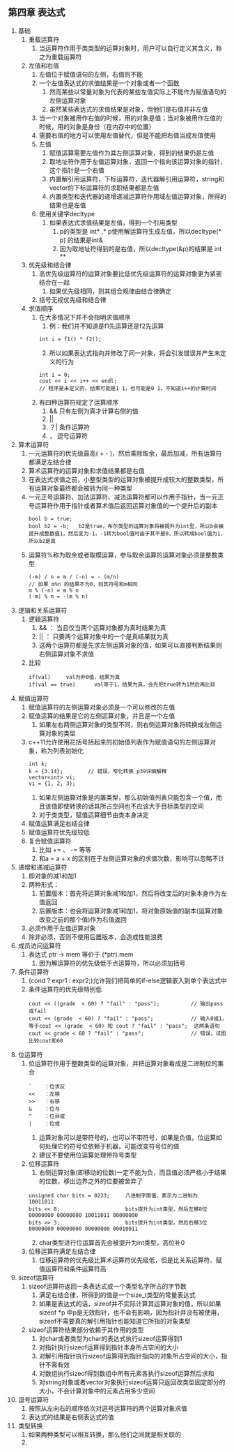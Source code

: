 ## 第四章 表达式
1. 基础
   1. 重载运算符
      1. 当运算符作用于类类型的运算对象时，用户可以自行定义其含义，称之为重载运算符
   2. 左值和右值
      1. 左值位于赋值语句的左侧，右值则不能
      2. 一个左值表达式的求值结果是一个对象或者一个函数
         1. 然而某些以常量对象为代表的某些左值实际上不能作为赋值语句的左侧运算对象
         2. 虽然某些表达式的求值结果是对象，但他们是右值并非左值
      3. 当一个对象被用作右值的时候，用的对象是值；当对象被用作左值的时候，用的对象是身份（在内存中的位置）
      4. 需要右值的地方可以使用左值替代，但是不能把右值当成左值使用
      5. 左值
         1. 赋值运算需要左值作为其左侧运算对象，得到的结果仍是左值
         2. 取地址符作用于左值运算对象，返回一个指向该运算对象的指针，这个指针是一个右值
         3. 内置解引用运算符，下标运算符，迭代器解引用运算符，string和vector的下标运算符的求职结果都是左值
         4. 内置类型和迭代器的递增递减运算符作用域左值运算对象，所得的结果也是左值
      6. 使用关键字decltype
         1. 如果表达式求值结果是左值，得到一个引用类型
            1. p的类型是 int* ,* p使用解运算符生成左值，所以decltype(* p) 的结果是int&
            2. 因为取地址符得到的是右值，所以decltype(&p)的结果是 int **
   3. 优先级和结合律
      1. 高优先级运算符的运算对象要比低优先级运算符的运算对象更为紧密结合在一起
         1. 如果优先级相同，则其组合规律由结合律确定
      2. 括号无视优先级和结合律
   4. 求值顺序 
      1. 在大多情况下并不会指明求值顺序
         1. 例：我们并不知道是f1先运算还是f2先运算
          ```
          int i = f1() * f2();
          ```
         2. 所以如果表达式指向并修改了同一对象，将会引发错误并产生未定义的行为
          ```
          int i = 0;
          cout << i << i++ << endl;
          // 程序是未定义的，结果可能是1 1，也可能是0 1，不知道i++的计算时间
          ```
      2. 有四种运算符规定了运算顺序
         1. &&  只有左侧为真才计算右侧的值
         2. || 
         3. ？|   条件运算符
         4. ，    逗号运算符
2. 算术运算符 
   1. 一元运算符的优先级最高( + - )，然后乘除取余，最后加减，所有运算符都满足左结合律
   2. 算术运算符的运算对象和求值结果都是右值
   3. 在表达式求值之前，小整型类型的运算对象被提升成较大的整数类型，所有运算对象最终都会被转为同一种类型
   4. 一元正号运算符、加法运算符、减法运算符都可以作用于指针，当一元正号运算符作用于指针或者算术值后返回运算对象值的一个提升后的副本
      ```
      bool b = true;
      bool b2 = -b;   b2是true，布尔类型的运算对象将被提升为int型，所以b会被提升成整数值1，然后变为-1，-1转为bool值时由于其不是0，所以转成bool值为1，所以b2是真
      ```
   5. 运算符%称为取余或者取模运算，参与取余运算的运算对象必须是整数类型
      ```
      (-m) / n = m / (-n) = - (m/n)
      // 如果 m%n 的结果不为0，则其符号和m相同
      m % (-n) = m % n
      (-m) % n = -(m % n)
      ```
3. 逻辑和关系运算符
   1. 逻辑运算符
      1. && ： 当且仅当两个运算对象都为真时结果为真
      2. || ： 只要两个运算对象中的一个是真结果就为真
      3. 这两个运算符都是先求左侧运算对象的值，如果可以直接判断结果则右侧运算对象不求值
   2. 比较
      ```
      if(val)     val为非0值，结果为真
      if(val == true)      val等于1，结果为真，会先把true转为1然后再比较
      ```
4. 赋值运算符
   1. 赋值运算符的左侧运算对象必须是一个可以修改的左值
   2. 赋值运算的结果是它的左侧运算对象，并且是一个左值
      1. 如果左右两侧运算对象的类型不同，则右侧运算对象将转换成左侧运算对象的类型
   3. c++11允许使用花括号括起来的初始值列表作为赋值语句的左侧运算对象，称为列表初始化
      ```
      int k;
      k = {3.14};        // 错误，窄化转换 p39详细解释
      vector<int> vi;
      vi = {1, 2, 3};
      ```
      1. 如果左侧运算对象是内置类型，那么初始值列表只能包含一个值，而且该值即使转换的话其所占空间也不应该大于目标类型的空间
      2. 对于类类型，赋值运算细节由类本身决定
   4. 赋值运算满足右结合律
   5. 赋值运算符优先级较低
   6. 复合赋值运算符
      1. 比如 += 、 -= 等等
      2. 和a = a + x 的区别在于左侧运算对象的求值次数，影响可以忽略不计
5. 递增和递减运算符
   1. 即对象的减1和加1
   2. 两种形式：
      1. 前置版本：首先将运算对象减1和加1，然后将改变后的对象本身作为左值返回
      2. 后置版本：也会将运算对象减1和加1，将对象原始值的副本(运算对象改变之前的那个值)作为右值返回
   3. 必须作用于左值运算对象
   4. 除非必须，否则不使用后置版本，会造成性能浪费
6. 成员访问运算符
   1. 表达式 ptr -> mem 等价于 (*ptr).mem
      1. 因为解运算符的优先级低于点运算符，所以必须加括号
7. 条件运算符
   1. (cond ? expr1 : expr2;)允许我们把简单的if-else逻辑嵌入到单个表达式中
   2. 条件运算符的优先级特别低
      ```
      cout << ((grade  < 60) ? "fail" : "pass");          // 输出pass或fail
      cout << (grade  < 60) ? "fail" : "pass";            // 输入0或1，等于cout << (grade  < 60) 和 cout ? "fail" : "pass";  这两条语句
      cout << grade < 60 ? "fail" : "pass";               // 错误，试图比较cout和60
      ```
8. 位运算符
   1. 位运算符作用于整数类型的运算对象，并把运算对象看成是二进制位的集合
      ```
      `    ：位求反
      <<   ：左移
      >>   ：右移
      &    ：位与
      ^    ：位异或
      |    ：位或
      ```
      1. 运算对象可以是带符号的，也可以不带符号，如果是负值，位运算如何处理它的符号位依赖于机器，可能改变符号位的值
      2. 建议不要使用位运算处理带符号类型
   2. 位移运算符
      1. 右侧运算对象(即移动的位数)一定不能为负，而且值必须严格小于结果的位数，移出边界之外的位要被舍弃了
        ```
        unsigned char bits = 0233;     八进制字面值，表示为二进制为  10011011
        bits << 8;                     bits提升为int类型，然后左移8位   00000000 00000000 10011011 00000000
        bits >> 3;                     bits提升为int类型，然后右移3位   00000000 00000000 00000000 00010011
        ```
      2. char类型进行位运算首先会被提升为int类型，高位补0
   3. 位移运算符满足左结合律
      1. 位移运算符的优先级比算术运算符优先级低，但是比关系运算符、赋值运算符和条件运算符高
9. sizeof运算符
   1. sizeof运算符返回一条表达式或一个类型名字所占的字节数
      1. 满足右结合律，所得到的值是一个size_t类型的常量表达式
      2. 如果是表达式的话，sizeof并不实际计算其运算对象的值，所以如果 sizeof *p 中p是无效指针，也不会有影响，因为指针并没有被使用，sizeof不需要真的解引用指针也能知道它所指的对象类型
   2. sizeof运算符结果部分依赖于其作用的类型
      1. 对char或者类型为char的表达式执行sizeof运算得到1
      2. 对指针执行sizeof运算得到指针本身所占空间的大小
      3. 对解引用指针执行sizeof运算得到指针指向的对象所占空间的大小，指针不需有效
      4. 对数组执行sizeof得到数组中所有元素各执行sizeof运算然后求和
      5. 对string对象或者vector对象执行sizeof运算只返回改类型固定部分的大小，不会计算对象中的元素占用多少空间
10. 逗号运算符
    1. 按照从左向右的顺序依次对逗号运算符的两个运算对象求值
    2. 表达式的结果是右侧表达式的值
11. 类型转换
    1. 如果两种类型可以相互转换，那么他们之间就是相关联的
    2. 
